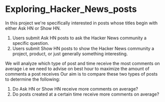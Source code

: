 # Exploring_Hacker_News_posts
In this project we're specifically interested in posts whose titles begin with either Ask HN or Show HN.

1. Users submit Ask HN posts to ask the Hacker News community a specific question.
2. Users submit Show HN posts to show the Hacker News community a project, product, or just generally something interesting.

We will analyze which type of post and time receive the most comments on average i.e we need to advise on best hour to maximize the amount of comments a post receives Our aim is to compare these two types of posts to determine the following:

1. Do Ask HN or Show HN receive more comments on average?
2. Do posts created at a certain time receive more comments on average?
